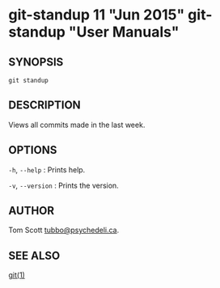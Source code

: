 # git-standup 11 "Jun 2015" git-standup "User Manuals"

## SYNOPSIS

`git standup`

## DESCRIPTION

Views all commits made in the last week.

## OPTIONS

`-h`, `--help`
: Prints help.

`-v`, `--version`
: Prints the version.

## AUTHOR

Tom Scott [tubbo\@psychedeli.ca](mailto:tubbo\@psychedeli.ca).

## SEE ALSO

[git(1)](man:git(1))
